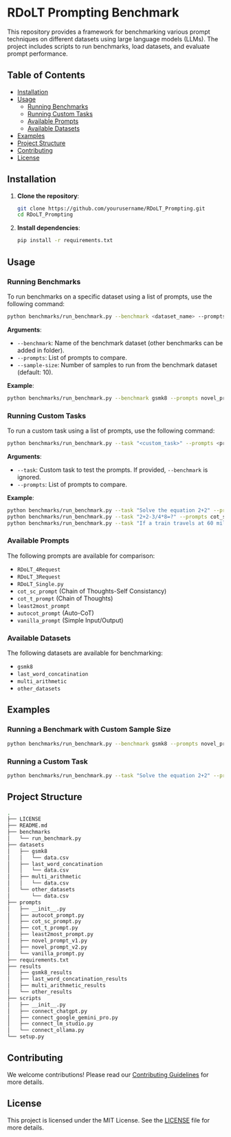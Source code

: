 
# RDoLT Prompting Benchmark

This repository provides a framework for benchmarking various prompt techniques on different datasets using large language models (LLMs). The project includes scripts to run benchmarks, load datasets, and evaluate prompt performance.

## Table of Contents

- [Installation](#installation)
- [Usage](#usage)
  - [Running Benchmarks](#running-benchmarks)
  - [Running Custom Tasks](#running-custom-tasks)
  - [Available Prompts](#available-prompts)
  - [Available Datasets](#available-datasets)
- [Examples](#examples)
- [Project Structure](#project-structure)
- [Contributing](#contributing)
- [License](#license)

## Installation

1. **Clone the repository**:

    ```bash
    git clone https://github.com/yourusername/RDoLT_Prompting.git
    cd RDoLT_Prompting
    ```

2. **Install dependencies**:

    ```bash
    pip install -r requirements.txt
    ```

## Usage

### Running Benchmarks

To run benchmarks on a specific dataset using a list of prompts, use the following command:

```bash
python benchmarks/run_benchmark.py --benchmark <dataset_name> --prompts <prompt1> <prompt2> ... --sample-size <number_of_samples>
```

**Arguments**:

- `--benchmark`: Name of the benchmark dataset (other benchmarks can be added in folder).
- `--prompts`: List of prompts to compare.
- `--sample-size`: Number of samples to run from the benchmark dataset (default: 10).

**Example**:

```bash
python benchmarks/run_benchmark.py --benchmark gsmk8 --prompts novel_prompt_v1 cot_sc_prompt --sample-size 5
```

### Running Custom Tasks

To run a custom task using a list of prompts, use the following command:

```bash
python benchmarks/run_benchmark.py --task "<custom_task>" --prompts <prompt1> <prompt2> ...
```

**Arguments**:

- `--task`: Custom task to test the prompts. If provided, `--benchmark` is ignored.
- `--prompts`: List of prompts to compare.

**Example**:

```bash
python benchmarks/run_benchmark.py --task "Solve the equation 2+2" --prompts novel_prompt_v2 cot_sc_prompt
python benchmarks/run_benchmark.py --task "2+2-3/4*8=?" --prompts cot_sc_prompt RDoLT_4Request
python benchmarks/run_benchmark.py --task "If a train travels at 60 miles per hour for 2 hours, and then at 80 miles per hour for another 3 hours, what is the total distance traveled by the train?" --prompts cot_sc_prompt RDoLT_4Request
```

### Available Prompts

The following prompts are available for comparison:

- `RDoLT_4Request`
- `RDoLT_3Request`
- `RDoLT_Single.py`
- `cot_sc_prompt` (Chain of Thoughts-Self Consistancy)
- `cot_t_prompt` (Chain of Thoughts)
- `least2most_prompt`
- `autocot_prompt` (Auto-CoT) 
- `vanilla_prompt` (Simple Input/Output)

### Available Datasets

The following datasets are available for benchmarking:

- `gsmk8`
- `last_word_concatination`
- `multi_arithmetic`
- `other_datasets`

## Examples

### Running a Benchmark with Custom Sample Size

```bash
python benchmarks/run_benchmark.py --benchmark gsmk8 --prompts novel_prompt_v1 cot_sc_prompt --sample-size 5
```

### Running a Custom Task

```bash
python benchmarks/run_benchmark.py --task "Solve the equation 2+2" --prompts novel_prompt_v2 cot_sc_prompt
```

## Project Structure

```bash
.
├── LICENSE
├── README.md
├── benchmarks
│   └── run_benchmark.py
├── datasets
│   ├── gsmk8
│   │   └── data.csv
│   ├── last_word_concatination
│   │   └── data.csv
│   ├── multi_arithmetic
│   │   └── data.csv
│   └── other_datasets
│       └── data.csv
├── prompts
│   ├── __init__.py
│   ├── autocot_prompt.py
│   ├── cot_sc_prompt.py
│   ├── cot_t_prompt.py
│   ├── least2most_prompt.py
│   ├── novel_prompt_v1.py
│   ├── novel_prompt_v2.py
│   └── vanilla_prompt.py
├── requirements.txt
├── results
│   ├── gsmk8_results
│   ├── last_word_concatination_results
│   ├── multi_arithmetic_results
│   └── other_results
├── scripts
│   ├── __init__.py
│   ├── connect_chatgpt.py
│   ├── connect_google_gemini_pro.py
│   ├── connect_lm_studio.py
│   └── connect_ollama.py
└── setup.py
```

## Contributing

We welcome contributions! Please read our [Contributing Guidelines](CONTRIBUTING.md) for more details.

## License

This project is licensed under the MIT License. See the [LICENSE](LICENSE) file for more details.

